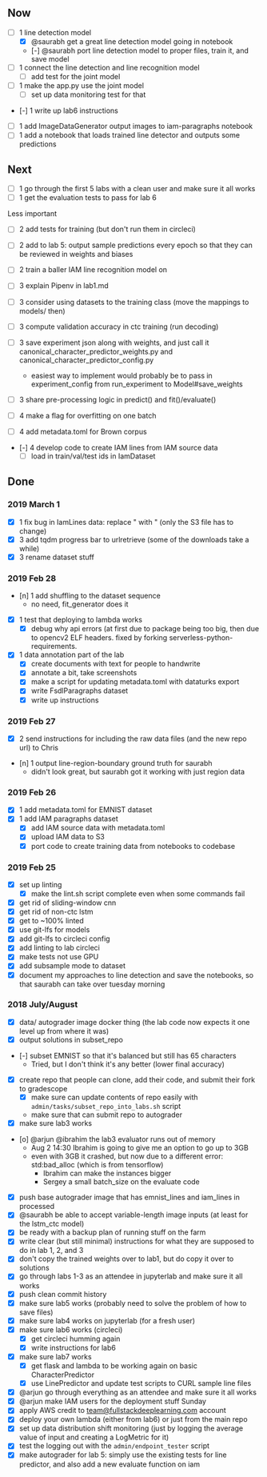 ## Now


- [ ] 1 line detection model
    - [x] @saurabh get a great line detection model going in notebook
    - [-] @saurabh port line detection model to proper files, train it, and save model
- [ ] 1 connect the line detection and line recognition model
    - [ ] add test for the joint model
- [ ] 1 make the app.py use the joint model
    - [ ] set up data monitoring test for that
- [-] 1 write up lab6 instructions
- [ ] 1 add ImageDataGenerator output images to iam-paragraphs notebook
- [ ] 1 add a notebook that loads trained line detector and outputs some predictions

## Next

- [ ] 1 go through the first 5 labs with a clean user and make sure it all works
- [ ] 1 get the evaluation tests to pass for lab 6

Less important
- [ ] 2 add tests for training (but don't run them in circleci)
- [ ] 2 add to lab 5: output sample predictions every epoch so that they can be reviewed in weights and biases
- [ ] 2 train a baller IAM line recognition model on

- [ ] 3 explain Pipenv in lab1.md
- [ ] 3 consider using datasets to the training class (move the mappings to models/ then)
- [ ] 3 compute validation accuracy in ctc training (run decoding)
- [ ] 3 save experiment json along with weights, and just call it canonical_character_predictor_weights.py and canonical_character_predictor_config.py
    - easiest way to implement would probably be to pass in experiment_config from run_experiment to Model#save_weights
- [ ] 3 share pre-processing logic in predict() and fit()/evaluate()

- [ ] 4 make a flag for overfitting on one batch
- [ ] 4 add metadata.toml for Brown corpus
- [-] 4 develop code to create IAM lines from IAM source data
    - [ ] load in train/val/test ids in IamDataset

## Done

### 2019 March 1

- [x] 1 fix bug in IamLines data: replace &quot; with " (only the S3 file has to change)
- [x] 3 add tqdm progress bar to urlretrieve (some of the downloads take a while)
- [x] 3 rename dataset stuff

### 2019 Feb 28

- [n] 1 add shuffling to the dataset sequence
    - no need, fit_generator does it
- [x] 1 test that deploying to lambda works
    - [x] debug why api errors (at first due to package being too big, then due to opencv2 ELF headers. fixed by forking serverless-python-requirements.
- [x] 1 data annotation part of the lab
    - [x] create documents with text for people to handwrite
    - [x] annotate a bit, take screenshots
    - [x] make a script for updating metadata.toml with dataturks export
    - [x] write FsdlParagraphs dataset
    - [x] write up instructions

### 2019 Feb 27

- [x] 2 send instructions for including the raw data files (and the new repo url) to Chris
- [n] 1 output line-region-boundary ground truth for saurabh
    - didn't look great, but saurabh got it working with just region data

### 2019 Feb 26

- [x] 1 add metadata.toml for EMNIST dataset
- [x] 1 add IAM paragraphs dataset
    - [x] add IAM source data with metadata.toml
    - [x] upload IAM data to S3
    - [x] port code to create training data from notebooks to codebase

### 2019 Feb 25

- [x] set up linting
    - [x] make the lint.sh script complete even when some commands fail
- [x] get rid of sliding-window cnn
- [x] get rid of non-ctc lstm
- [x] get to ~100% linted
- [x] use git-lfs for models
- [x] add git-lfs to circleci config
- [x] add linting to lab circleci
- [x] make tests not use GPU
- [x] add subsample mode to dataset
- [x] document my approaches to line detection and save the notebooks, so that saurabh can take over tuesday morning

### 2018 July/August

- [x] data/ autograder image docker thing (the lab code now expects it one level up from where it was)
- [x] output solutions in subset_repo
- [-] subset EMNIST so that it's balanced but still has 65 characters
    - Tried, but I don't think it's any better (lower final accuracy)
- [x] create repo that people can clone, add their code, and submit their fork to gradescope
    - [x] make sure can update contents of repo easily with `admin/tasks/subset_repo_into_labs.sh` script
    - make sure that can submit repo to autograder
- [x] make sure lab3 works
- [o] @arjun @ibrahim the lab3 evaluator runs out of memory
    - Aug 2 14:30 Ibrahim is going to give me an option to go up to 3GB
    - even with 3GB it crashed, but now due to a different error: std:bad_alloc (which is from tensorflow)
        - Ibrahim can make the instances bigger
        - Sergey a small batch_size on the evaluate code
- [x] push base autograder image that has emnist_lines and iam_lines in processed
- [x] @saurabh be able to accept variable-length image inputs (at least for the lstm_ctc model)
- [x] be ready with a backup plan of running stuff on the farm
- [x] write clear (but still minimal) instructions for what they are supposed to do in lab 1, 2, and 3
- [x] don't copy the trained weights over to lab1, but do copy it over to solutions
- [x] go through labs 1-3 as an attendee in jupyterlab and make sure it all works
- [x] push clean commit history
- [x] make sure lab5 works (probably need to solve the problem of how to save files)
- [x] make sure lab4 works on jupyterlab (for a fresh user)
- [x] make sure lab6 works (circleci)
    - [x] get circleci humming again
    - [x] write instructions for lab6
- [x] make sure lab7 works
    - [x] get flask and lambda to be working again on basic CharacterPredictor
    - [x] use LinePredictor and update test scripts to CURL sample line files
- [x] @arjun go through everything as an attendee and make sure it all works
- [x] @arjun make IAM users for the deployment stuff Sunday
- [x] apply AWS credit to team@fullstackdeeplearning.com account
- [x] deploy your own lambda (either from lab6) or just from the main repo
- [x] set up data distribution shift monitoring (just by logging the average value of input and creating a LogMetric for it)
- [x] test the logging out with the `admin/endpoint_tester` script
- [x] make autograder for lab 5: simply use the existing tests for line predictor, and also add a new evaluate function on iam
